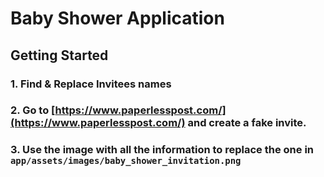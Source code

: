 # Baby Shower Application

## Getting Started

### 1. Find & Replace Invitees names

### 2. Go to [https://www.paperlesspost.com/](https://www.paperlesspost.com/) and create a fake invite.

### 3. Use the image with all the information to replace the one in `app/assets/images/baby_shower_invitation.png`
